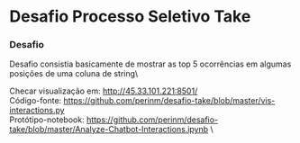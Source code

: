 # Desafio Processo Seletivo Take

### Desafio

Desafio consistia basicamente de mostrar as top 5 ocorrências em algumas posições de uma coluna de string\

Checar visualização em: http://45.33.101.221:8501/ \
Código-fonte: https://github.com/perinm/desafio-take/blob/master/vis-interactions.py \
Protótipo-notebook: https://github.com/perinm/desafio-take/blob/master/Analyze-Chatbot-Interactions.ipynb \
